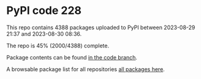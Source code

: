 # PyPI code 228

This repo contains 4388 packages uploaded to PyPI between 
2023-08-29 21:37 and 2023-08-30 08:36.

The repo is 45% (2000/4388) complete.

Package contents can be found [in the code branch](https://github.com/pypi-data/pypi-mirror-228/tree/code/packages).

A browsable package list for all repositories [all packages here](https://pypi-data.github.io/website/repositories/pypi-mirror-228).


